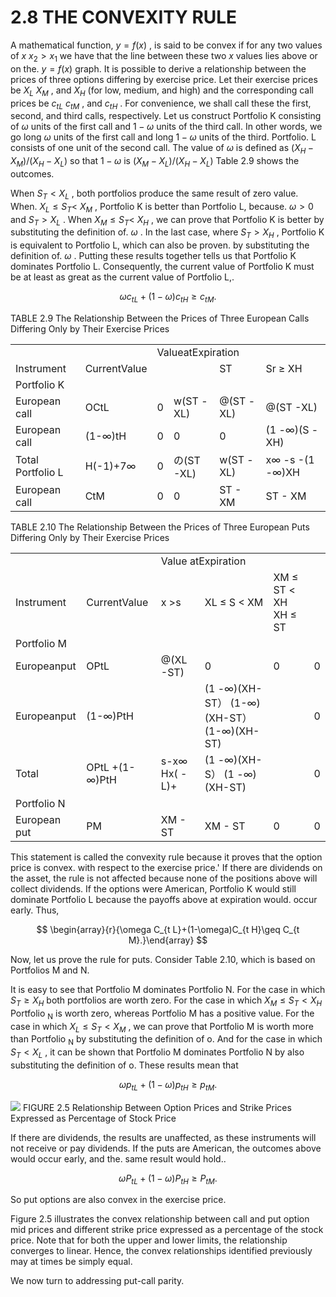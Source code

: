 # 2.8 THE CONVEXITY RULE

A mathematical function, $y=f(x)$ , is said to be convex if for any two values of $x$ $x_{2}>x_{1}$ we have that the line between these two $x$ values lies above or on the. $y=f(x)$ graph. It is possible to derive a relationship between the prices of three options differing by exercise price. Let their exercise prices be $X_{L}$ $X_{M}$ , and $X_{H}$ (for low, medium, and high) and the corresponding call prices be $c_{t L}$ $c_{t M}$ , and $c_{t H}$ . For convenience, we shall call these the first, second, and third calls, respectively. Let us construct Portfolio K consisting of $\omega$ units of the first call and $1-\omega$ units of the third call. In other words, we go long $\omega$ units of the first call and long $1-\omega$ units of the third. Portfolio. $\mathrm{L}$ consists of one unit of the second call. The value of $\omega$ is defined as $(X_{H}-X_{M})/(X_{H}-X_{L})$ so that $1-\omega$ is $(X_{M}-X_{L})/(X_{H}-X_{L})$ Table 2.9 shows the outcomes.

When $S_{T}<X_{L}$ , both portfolios produce the same result of zero value. When. $X_{L}\leq S_{T}<$ $X_{M}$ , Portfolio K is better than Portfolio L, because. $\omega>0$ and $S_{T}>X_{L}$ . When $X_{M}\leq S_{T}<$ $X_{H}$ , we can prove that Portfolio $\mathrm{K}$ is better by substituting the definition of. $\omega$ . In the last case, where $S_{T}>X_{H}$ , Portfolio K is equivalent to Portfolio L, which can also be proven. by substituting the definition of. $\omega$ . Putting these results together tells us that Portfolio K dominates Portfolio L. Consequently, the current value of Portfolio K must be at least as great as the current value of Portfolio L,.

$$
\omega c_{t L}+(1-\omega)c_{t H}\geq c_{t M}.
$$

TABLE 2.9 The Relationship Between the Prices of Three European Calls Differing Only by Their Exercise Prices


<html><body><table><tr><td></td><td></td><td colspan="4">ValueatExpiration</td></tr><tr><td>Instrument</td><td>CurrentValue</td><td></td><td></td><td>ST <XLXL ≤ S <XM XM ≤ ST <XH</td><td>Sr ≥ XH</td></tr><tr><td>Portfolio K</td><td></td><td></td><td></td><td></td><td></td></tr><tr><td>European call</td><td>OCtL</td><td>0</td><td>w(ST -XL)</td><td>@(ST -XL)</td><td>@(ST -XL)</td></tr><tr><td>European call</td><td>(1-∞)tH</td><td>0</td><td>0</td><td>0</td><td>(1 -∞)(S -XH)</td></tr><tr><td>Total Portfolio L</td><td>H(-1)+7∞</td><td>0</td><td>の(ST -XL)</td><td>w(ST -XL)</td><td>x∞ -s -(1 -∞)XH</td></tr><tr><td>European call</td><td>CtM</td><td>0</td><td>0</td><td>ST - XM</td><td>ST - XM</td></tr></table></body></html>

TABLE 2.10 The Relationship Between the Prices of Three European Puts Differing Only by Their Exercise Prices


<html><body><table><tr><td></td><td></td><td colspan="4">Value atExpiration</td></tr><tr><td>Instrument</td><td>CurrentValue</td><td>x >s</td><td>XL ≤ S < XM</td><td>XM ≤ ST < XH XH ≤ ST</td><td></td></tr><tr><td>Portfolio M</td><td></td><td></td><td></td><td></td><td></td></tr><tr><td>Europeanput</td><td>OPtL</td><td>@(XL -ST)</td><td>0</td><td>0</td><td>0</td></tr><tr><td>Europeanput</td><td>(1-∞)PtH</td><td></td><td>(1 -∞)(XH-ST） (1-∞)(XH-ST） (1-∞)(XH-ST)</td><td></td><td>0</td></tr><tr><td>Total</td><td>OPtL +(1-∞)PtH</td><td>s-x∞ Hx( - L)+</td><td>(1 -∞)(XH-S） (1 -∞)(XH-ST)</td><td></td><td>0</td></tr><tr><td>Portfolio N</td><td></td><td></td><td></td><td></td><td></td></tr><tr><td>European put</td><td>PM</td><td>XM - ST</td><td>XM - ST</td><td>0</td><td>0</td></tr></table></body></html>

This statement is called the convexity rule because it proves that the option price is convex. with respect to the exercise price.' If there are dividends on the asset, the rule is not affected because none of the positions above will collect dividends. If the options were American, Portfolio K would still dominate Portfolio L because the payoffs above at expiration would. occur early. Thus,

$$
\begin{array}{r}{\omega C_{t L}+(1-\omega)C_{t H}\geq C_{t M}.}\end{array}
$$

Now, let us prove the rule for puts. Consider Table 2.10, which is based on Portfolios M and N.

It is easy to see that Portfolio M dominates Portfolio N. For the case in which $S_{T}\geq X_{H}$ both portfolios are worth zero. For the case in which $X_{M}\leq S_{T}<X_{H}$ Portfolio $_\mathrm{N}$ is worth zero, whereas Portfolio M has a positive value. For the case in which $X_{L}\leq S_{T}<X_{M}$ , we can prove that Portfolio M is worth more than Portfolio $_\mathrm{N}$ by substituting the definition of o. And for the case in which $S_{T}<X_{L}$ , it can be shown that Portfolio M dominates Portfolio N by also substituting the definition of o. These results mean that

$$
\omega p_{t L}+(1-\omega)p_{t H}\geq p_{t M}.
$$

![](images/f69c7d455860e8ee9d61daab354d7183f835f9890e3b908ba43658daf828ead5.jpg)
FIGURE 2.5 Relationship Between Option Prices and Strike Prices Expressed as Percentage of Stock Price

If there are dividends, the results are unaffected, as these instruments will not receive or pay dividends. If the puts are American, the outcomes above would occur early, and the. same result would hold..

$$
\omega P_{t L}+(1-\omega)P_{t H}\geq P_{t M}.
$$

So put options are also convex in the exercise price.

Figure 2.5 illustrates the convex relationship between call and put option mid prices and different strike price expressed as a percentage of the stock price. Note that for both the upper and lower limits, the relationship converges to linear. Hence, the convex relationships identified previously may at times be simply equal.

We now turn to addressing put-call parity.
